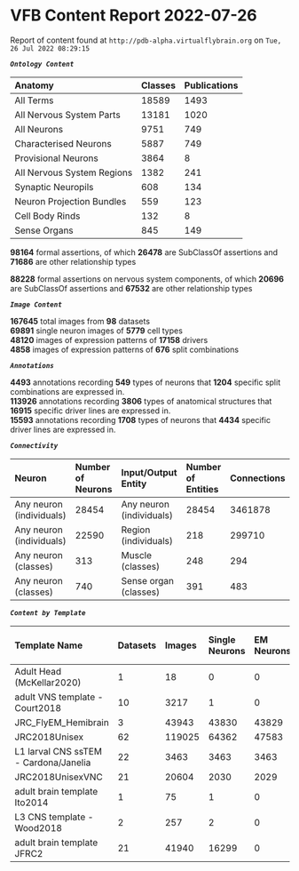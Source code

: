 
VFB Content Report 2022-07-26
=============================


Report of content found at ``http://pdb-alpha.virtualflybrain.org`` on ``Tue, 26 Jul 2022 08:29:15``  
  
***``Ontology Content``***  

|Anatomy|Classes|Publications|
| :--- | :--- | :--- |
|All Terms|18589|1493|
|All Nervous System Parts|13181|1020|
|All Neurons|9751|749|
|Characterised Neurons|5887|749|
|Provisional Neurons|3864|8|
|All Nervous System Regions|1382|241|
|Synaptic Neuropils|608|134|
|Neuron Projection Bundles|559|123|
|Cell Body Rinds|132|8|
|Sense Organs|845|149|
  
  
**98164** formal assertions, of which **26478** are SubClassOf assertions and **71686** are other relationship types  
  
**88228** formal assertions on nervous system components, of which **20696** are SubClassOf assertions and **67532** are other relationship types  
  
***``Image Content``***  
  
**167645** total images from **98** datasets  
**69891** single neuron images of **5779** cell types  
**48120** images of expression patterns of **17158** drivers  
**4858** images of expression patterns of **676** split combinations  
  
***``Annotations``***  
  
**4493** annotations recording **549** types of neurons that **1204** specific split combinations are expressed in.  
**113926** annotations recording **3806** types of anatomical structures that **16915** specific driver lines are expressed in.  
**15593** annotations recording **1708** types of neurons that **4434** specific driver lines are expressed in.  
  
***``Connectivity``***  

|Neuron|Number of Neurons|Input/Output Entity|Number of Entities|Connections|
| :--- | :--- | :--- | :--- | :--- |
|Any neuron (individuals)|28454|Any neuron (individuals)|28454|3461878|
|Any neuron (individuals)|22590|Region (individuals)|218|299710|
|Any neuron (classes)|313|Muscle (classes)|248|294|
|Any neuron (classes)|740|Sense organ (classes)|391|483|
  
  
  
***``Content by Template``***  

|Template Name|Datasets|Images|Single Neurons|EM Neurons|Full Expression Patterns|Split Expression Patterns|Partial Expression Patterns|Painted domains|
| :--- | :--- | :--- | :--- | :--- | :--- | :--- | :--- | :--- |
|Adult Head (McKellar2020)|1|18|0|0|0|0|0|0|
|adult VNS template - Court2018|10|3217|1|0|3193|494|0|22|
|JRC_FlyEM_Hemibrain|3|43943|43830|43829|0|0|0|114|
|JRC2018Unisex|62|119025|64362|47583|31655|1632|38796|46|
|L1 larval CNS ssTEM - Cardona/Janelia|22|3463|3463|3463|0|0|0|0|
|JRC2018UnisexVNC|21|20604|2030|2029|8314|625|10240|21|
|adult brain template Ito2014|1|75|1|0|0|0|0|75|
|L3 CNS template - Wood2018|2|257|2|0|0|0|2|255|
|adult brain template JFRC2|21|41940|16299|0|25272|600|16127|58|
  
